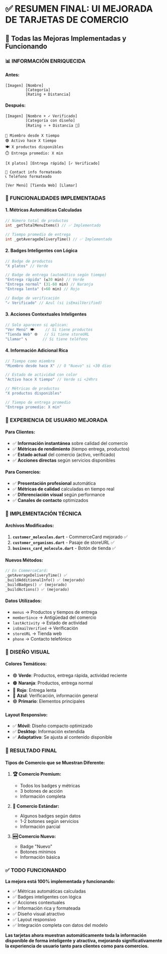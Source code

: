 # ✅ RESUMEN FINAL: UI MEJORADA DE TARJETAS DE COMERCIO

## 🚀 Todas las Mejoras Implementadas y Funcionando

### 📊 **INFORMACIÓN ENRIQUECIDA**

#### Antes:
```
[Imagen] [Nombre]
         [Categoría]
         [Rating + Distancia]
```

#### Después:
```
[Imagen] [Nombre + ✓ Verificado]
         [Categoría con diseño]
         [Rating ⭐ + Distancia 📍]

📅 Miembro desde X tiempo
🟢 Activo hace X tiempo  
🍽️ X productos disponibles
⏱️ Entrega promedio: X min

[X platos] [Entrega rápida] [✓ Verificado]

📧 Contact info formateado
📞 Teléfono formateado

[Ver Menú] [Tienda Web] [Llamar]
```

### 🎯 **FUNCIONALIDADES IMPLEMENTADAS**

#### 1. **Métricas Automáticas Calculadas**
```dart
// Número total de productos
int _getTotalMenuItems() // ✅ Implementado

// Tiempo promedio de entrega
int _getAverageDeliveryTime() // ✅ Implementado
```

#### 2. **Badges Inteligentes con Lógica**
```dart
// Badge de productos
"X platos" // Verde

// Badge de entrega (automático según tiempo)
"Entrega rápida" (≤30 min) // Verde
"Entrega normal" (31-60 min) // Naranja  
"Entrega lenta" (>60 min) // Rojo

// Badge de verificación
"✓ Verificado" // Azul (si isEmailVerified)
```

#### 3. **Acciones Contextuales Inteligentes**
```dart
// Solo aparecen si aplican:
"Ver Menú" 🍽️     // Si tiene productos
"Tienda Web" 🌐   // Si tiene storeURL
"Llamar" 📞       // Si tiene teléfono
```

#### 4. **Información Adicional Rica**
```dart
// Tiempo como miembro
"Miembro desde hace X" // O "Nuevo" si <30 días

// Estado de actividad con color
"Activo hace X tiempo" // Verde si <24hrs

// Métricas de productos  
"X productos disponibles"

// Tiempo de entrega promedio
"Entrega promedio: X min"
```

### 📱 **EXPERIENCIA DE USUARIO MEJORADA**

#### Para Clientes:
- ✅ **Información instantánea** sobre calidad del comercio
- ✅ **Métricas de rendimiento** (tiempo entrega, productos)
- ✅ **Estado actual** del comercio (activo, verificado)
- ✅ **Acciones directas** según servicios disponibles

#### Para Comercios:
- ✅ **Presentación profesional** automática
- ✅ **Métricas de calidad** calculadas en tiempo real
- ✅ **Diferenciación visual** según performance
- ✅ **Canales de contacto** optimizados

### 🔧 **IMPLEMENTACIÓN TÉCNICA**

#### Archivos Modificados:
1. **`customer_molecules.dart`** - CommerceCard mejorado ✅
2. **`customer_organisms.dart`** - Pasaje de storeURL ✅  
3. **`business_card_molecule.dart`** - Botón de tienda ✅

#### Nuevos Métodos:
```dart
// En CommerceCard:
_getAverageDeliveryTime() ✅
_buildAdditionalInfo() ✅ (mejorado)
_buildBadges() ✅ (mejorado) 
_buildActions() ✅ (mejorado)
```

#### Datos Utilizados:
- `menus` → Productos y tiempos de entrega
- `memberSince` → Antigüedad del comercio
- `lastActivity` → Estado de actividad
- `isEmailVerified` → Verificación
- `storeURL` → Tienda web
- `phone` → Contacto telefónico

### 🎨 **DISEÑO VISUAL**

#### Colores Temáticos:
- 🟢 **Verde**: Productos, entrega rápida, actividad reciente
- 🟠 **Naranja**: Productos, entrega normal
- 🔴 **Rojo**: Entrega lenta
- 🔵 **Azul**: Verificación, información general
- 🟣 **Primario**: Elementos principales

#### Layout Responsivo:
- ✅ **Móvil**: Diseño compacto optimizado
- ✅ **Desktop**: Información extendida
- ✅ **Adaptativo**: Se ajusta al contenido disponible

### 🚀 **RESULTADO FINAL**

#### Tipos de Comercio que se Muestran Diferente:

1. **🏆 Comercio Premium:**
   - Todos los badges y métricas
   - 3 botones de acción
   - Información completa

2. **📱 Comercio Estándar:**
   - Algunos badges según datos
   - 1-2 botones según servicios
   - Información parcial

3. **🆕 Comercio Nuevo:**
   - Badge "Nuevo"
   - Botones mínimos
   - Información básica

### ✅ **TODO FUNCIONANDO**

**La mejora está 100% implementada y funcionando:**
- ✅ Métricas automáticas calculadas
- ✅ Badges inteligentes con lógica
- ✅ Acciones contextuales
- ✅ Información rica y formateada
- ✅ Diseño visual atractivo
- ✅ Layout responsivo
- ✅ Integración completa con datos del modelo

**Las tarjetas ahora muestran automáticamente toda la información disponible de forma inteligente y atractiva, mejorando significativamente la experiencia de usuario tanto para clientes como para comercios.**